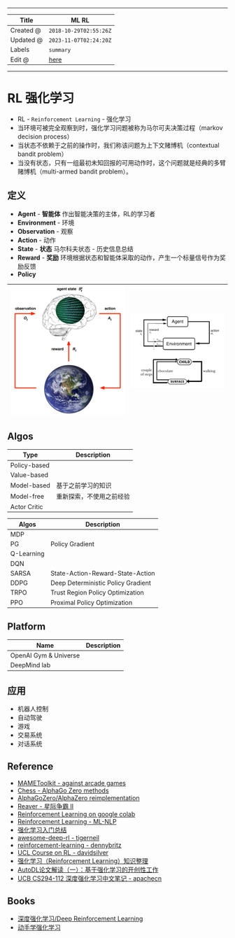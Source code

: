 -----

| Title     | ML RL                                                 |
| --------- | ----------------------------------------------------- |
| Created @ | `2018-10-29T02:55:26Z`                                |
| Updated @ | `2023-11-07T02:24:20Z`                                |
| Labels    | `summary`                                             |
| Edit @    | [here](https://github.com/junxnone/aiwiki/issues/290) |

-----

# RL 强化学习

  - RL - `Reinforcement Learning` - 强化学习
  - 当环境可被完全观察到时，强化学习问题被称为马尔可夫决策过程（markov decision process）
  - 当状态不依赖于之前的操作时，我们称该问题为上下文赌博机（contextual bandit problem）
  - 当没有状态，只有一组最初未知回报的可用动作时，这个问题就是经典的多臂赌博机（multi-armed bandit problem）。

## 定义

  - **Agent** - **智能体** 作出智能决策的主体，RL的学习者
  - **Environment** - 环境
  - **Observation** - 观察
  - **Action** - 动作
  - **State** - **状态** 马尔科夫状态 - 历史信息总结
  - **Reward** - **奖励** 环境根据状态和智能体采取的动作，产生一个标量信号作为奖励反馈
  - **Policy**

| ![image](media/f6e765d3ca9728e2ff2ecc3f0ff96b183a31f1b4.png) | ![image](media/7a0ec5c9fee52c1f1d1fb1017f5129665b2298e8.png) |
| ------------------------------------------------------------ | ------------------------------------------------------------ |

## Algos

| Type         | Description  |
| ------------ | ------------ |
| Policy-based |              |
| Value-based  |              |
| Model-based  | 基于之前学习的知识    |
| Model-free   | 重新探索，不使用之前经验 |
| Actor Critic |              |

| Algos      | Description                        |
| ---------- | ---------------------------------- |
| MDP        |                                    |
| PG         | Policy Gradient                    |
| Q-Learning |                                    |
| DQN        |                                    |
| SARSA      | State-Action-Reward-State-Action   |
| DDPG       | Deep Deterministic Policy Gradient |
| TRPO       | Trust Region Policy Optimization   |
| PPO        | Proximal Policy Optimization       |

## Platform

| Name                  | Description |
| --------------------- | ----------- |
| OpenAI Gym & Universe |             |
| DeepMind lab          |             |

## 应用

  - 机器人控制
  - 自动驾驶
  - 游戏
  - 交易系统
  - 对话系统

## Reference

  - [MAMEToolkit - against arcade
    games](https://github.com/M-J-Murray/MAMEToolkit)
  - [Chess - AlphaGo Zero
    methods](https://github.com/Zeta36/chess-alpha-zero)
  - [AlphaGoZero/AlphaZero
    reimplementation](https://github.com/pytorch/ELF)
  - [Reaver - 星际争霸 II](https://github.com/inoryy/reaver)
  - [Reinforcement Learning on google
    colab](https://medium.com/@kaleajit27/reinforcement-learning-on-google-colab-9cb2e1ef51e)
  - [Reinforcement Learning -
    ML-NLP](https://github.com/NLP-LOVE/ML-NLP/tree/master/Deep%20Learning/14.%20Reinforcement%20Learning)
  - [强化学习入门总结](https://blog.csdn.net/j754379117/article/details/83037799)
  - [awesome-deep-rl -
    tigerneil](https://github.com/tigerneil/awesome-deep-rl)
  - [reinforcement-learning -
    dennybritz](https://github.com/dennybritz/reinforcement-learning)
  - [UCL Course on RL -
    davidsilver](https://www.davidsilver.uk/teaching/)
  - [强化学习（Reinforcement
    Learning）知识整理](https://zhuanlan.zhihu.com/p/25319023)
  - [AutoDL论文解读（一）：基于强化学习的开创性工作](https://blog.csdn.net/u014157632/article/details/101721343)
  - [UCB CS294-112 深度强化学习中文笔记 -
    apachecn](http://cs294-112.apachecn.org/#/docs/1)

## Books

  - [深度强化学习/Deep Reinforcement
    Learning](https://deepreinforcementlearningbook.org/)
  - [动手学强化学习](https://hrl.boyuai.com/)
